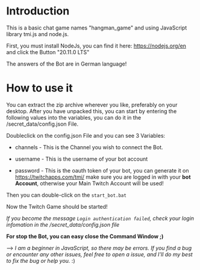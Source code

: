 # Introduction

This is a basic chat game names "hangman_game" and using JavaScript library tmi.js and node.js.


First, you must install NodeJs, you can find it here: https://nodejs.org/en and click the Button "20.11.0 LTS"

The answers of the Bot are in German language!


# How to use it


You can extract the zip archive wherever you like, preferably on your desktop. After you have unpacked this, you can start by entering the following values into the variables, you can do it in the /secret_data/config.json File. 

Doubleclick on the config.json File and you can see 3 Variables:

- channels - This is the Channel you wish to connect the Bot.

- username - This is the username of your bot account

- password - This is the oauth token of your bot, you can generate it on https://twitchapps.com/tmi/ make sure you are logged in with your **bot Account**, otherwise your Main Twitch Account will be used!


Then you can double-click on the `start_bot.bat`

Now the Twitch Game should be started!

*If you become the message `Login authentication failed`, check your login infomation in the /secret_data/config.json file*

**For stop the Bot, you can easy close the Command Window ;)**

--> *I am a beginner in JavaScript, so there may be errors.
If you find a bug or encounter any other issues, feel free to open a issue, and I'll do my best to fix the bug or help you.* :)
